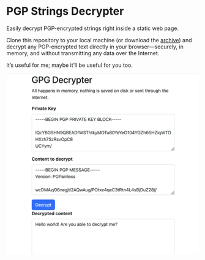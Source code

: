 # PGP Strings Decrypter

Easily decrypt PGP-encrypted strings right inside a static web page. 

Clone this repository to your local machine (or download the 
[archive](https://github.com/gdelhumeau/pgp-decrypter/archive/refs/tags/version-1.0.zip)) and decrypt any PGP-encrypted 
text directly in your browser—securely, in memory, and without transmitting any data over the Internet.

It’s useful for me; maybe it’ll be useful for you too.

![Screenshot of the application](misc/screenshot.png)
